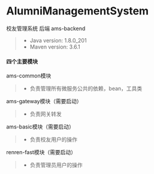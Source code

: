 # AlumniManagementSystem
校友管理系统 后端 ams-backend

>- Java version: 1.8.0_201
>- Maven version: 3.6.1

#### 四个主要模块
ams-common模块
>- 负责管理所有微服务公共的依赖，bean，工具类

ams-gateway模块（需要启动）
>- 负责网关转发

ams-basic模块（需要启动）
>- 负责校友用户的操作

renren-fast模块（需要启动）
>- 负责管理员用户的操作